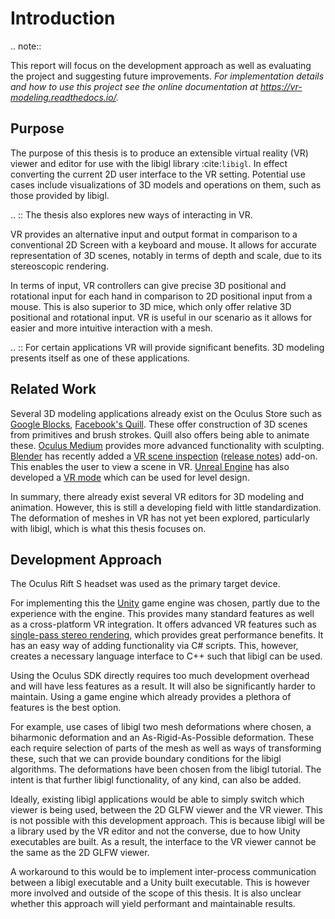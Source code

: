 # Introduction

.. note::

   This report will focus on the development approach as well as evaluating the project and suggesting future improvements. *For implementation details and how to use this project see the online documentation at https://vr-modeling.readthedocs.io/.*

## Purpose

The purpose of this thesis is to produce an extensible virtual reality (VR) viewer and editor for use with the libigl library :cite:`libigl`. In effect converting the current 2D user interface to the VR setting. Potential use cases include visualizations of 3D models and operations on them, such as those provided by libigl. 

.. :: The thesis also explores new ways of interacting in VR.

VR provides an alternative input and output format in comparison to a conventional 2D Screen with a keyboard and mouse. It allows for accurate representation of 3D scenes, notably in terms of depth and scale, due to its stereoscopic rendering.

In terms of input, VR controllers can give precise 3D positional and rotational input for each hand in comparison to 2D positional input from a mouse. This is also superior to 3D mice, which only offer relative 3D positional and rotational input. VR is useful in our scenario as it allows for easier and more intuitive interaction with a mesh. 

.. :: For certain applications VR will provide significant benefits. 3D modeling presents itself as one of these applications.

## Related Work

Several 3D modeling applications already exist on the Oculus Store such as [Google Blocks](https://arvr.google.com/blocks/), [Facebook's Quill](https://quill.fb.com/). These offer construction of 3D scenes from primitives and brush strokes. Quill also offers being able to animate these. [Oculus Medium](https://www.oculus.com/medium/) provides more advanced functionality with sculpting. [Blender](https://www.blender.org/) has recently added a [VR scene inspection](https://docs.blender.org/manual/en/dev/addons/3d_view/vr_scene_inspection.html) ([release notes](https://wiki.blender.org/wiki/Reference/Release_Notes/2.83/Virtual_Reality)) add-on. This enables the user to view a scene in VR. [Unreal Engine](https://www.unrealengine.com/) has also developed a [VR mode](https://docs.unrealengine.com/en-US/Engine/Editor/VR/index.html) which can be used for level design. 

In summary, there already exist several VR editors for 3D modeling and animation. However, this is still a developing field with little standardization. The deformation of meshes in VR has not yet been explored, particularly with libigl, which is what this thesis focuses on.

## Development Approach

The Oculus Rift S headset was used as the primary target device. 

For implementing this the [Unity](https://unity.com/) game engine was chosen, partly due to the experience with the engine. This provides many standard features as well as a cross-platform VR integration. It offers advanced VR features such as [single-pass stereo rendering](https://docs.unity3d.com/Manual/SinglePassStereoRendering.html), which provides great performance benefits. It has an easy way of adding functionality via C# scripts. This, however, creates a necessary language interface to C++ such that libigl can be used. 

Using the Oculus SDK directly requires too much development overhead and will have less features as a result. It will also be significantly harder to maintain. Using a game engine which already provides a plethora of features is the best option.

For example, use cases of libigl two mesh deformations where chosen, a biharmonic deformation and an As-Rigid-As-Possible deformation. These each require selection of parts of the mesh as well as ways of transforming these, such that we can provide boundary conditions for the libigl algorithms. The deformations have been chosen from the libigl tutorial. The intent is that further libigl functionality, of any kind, can also be added. 

Ideally, existing libigl applications would be able to simply switch which viewer is being used, between the 2D GLFW viewer and the VR viewer. This is not possible with this development approach. This is because libigl will be a library used by the VR editor and not the converse, due to how Unity executables are built. As a result, the interface to the VR viewer cannot be the same as the 2D GLFW viewer.

A workaround to this would be to implement inter-process communication between a libigl executable and a Unity built executable. This is however more involved and outside of the scope of this thesis. It is also unclear whether this approach will yield performant and maintainable results. 